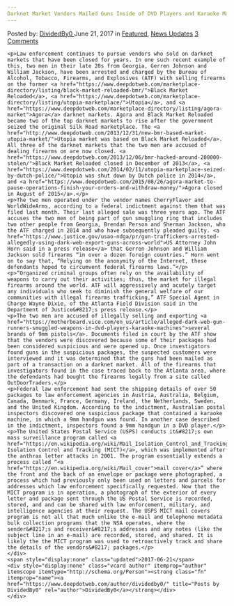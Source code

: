 ```yaml
---
Darknet Market Vendors Mailed Guns Inside of DVD Players and Karaoke Machines
---
```

<article class="post-listing post-20776 post type-post status-publish format-standard has-post-thumbnail hentry 
    <div class="post-inner">
        <span>Posted by: <a href="https://www.deepdotweb.com/author/dividedby0/" title="">DividedBy0 </a></span>
    <span>June 21, 2017</span>
    <span>in <a href="https://www.deepdotweb.com/category/deepdot-news/" rel="category tag">Featured</a>, <a href="https://www.deepdotweb.com/category/news-updates/" rel="category tag">News Updates</a></span>
    <span><a href="https://www.deepdotweb.com/2017/06/21/darknet-market-vendors-mailed-guns-inside/#comments">3 Comments</a></span>
    </p>
    <div class="clear"></div>
    
    <p>Law enforcement continues to pursue vendors who sold on darknet markets that have been closed for years. In one such recent example of this, two men in their late 20s from Georgia, Gerren Johnson and William Jackson, have been arrested and charged by the Bureau of Alcohol, Tobacco, Firearms, and Explosives (ATF) with selling firearms on the former <a href="https://www.deepdotweb.com/marketplace-directory/listing/black-market-reloaded-bmr/">Black Market Reloaded</a>, <a href="https://www.deepdotweb.com/marketplace-directory/listing/utopia-marketplace/">Utopia</a>, and <a href="https://www.deepdotweb.com/marketplace-directory/listing/agora-market">Agora</a> darknet markets. Agora and Black Market Reloaded became two of the top darknet markets to rise after the government seized the original Silk Road marketplace. The <a href="http://www.deepdotweb.com/2013/12/31/new-bmr-based-market-utopia-market/">Utopia market was based on Black Market Reloaded</a>. All three of the darknet markets that the two men are accused of dealing firearms on are now closed. <a href="https://www.deepdotweb.com/2013/12/06/bmr-hacked-around-200000-stolen/">Black Market Reloaded closed in December of 2013</a>, <a href="https://www.deepdotweb.com/2014/02/11/utopia-marketplace-seized-by-dutch-police/">Utopia was shut down by Dutch police in 2014</a>, and <a href="https://www.deepdotweb.com/2015/08/26/agora-market-to-pause-operations-finish-your-orders-and-withdraw-money/">Agora closed in August of 2015</a>.</p>
    <p>The two men operated under the vendor names CherryFlavor and WorldWideArms, according to a federal indictment against them that was filed last month. Their last alleged sale was three years ago. The ATF accuses the two men of being part of gun smuggling ring that includes two other people from Georgia, Brendan Person and Sherman Jackson, who the ATF charged in 2014 and who have subsequently pleaded guilty. <a href="https://www.justice.gov/usao-ndga/pr/gun-traffickers-arrested-allegedly-using-dark-web-export-guns-across-world">US Attorney John Horn said in a press release</a> that Gerren Johnson and William Jackson sold firearms “in over a dozen foreign countries.” Horn went on to say that, “Relying on the anonymity of the Internet, these defendants hoped to circumvent federal firearms laws.”</p>
    <p>“Organized criminal groups often rely on the availability of weapons to carry out their activities; thus, the market for illegal firearms around the world. ATF will aggressively and acutely target any individuals who seek to diminish the general welfare of our communities with illegal firearms trafficking,” ATF Special Agent in Charge Wayne Dixie, of the Atlanta Field Division said in the Department of Justice&#8217;s press release.</p>
    <p>The two men are accused of illegally selling and exporting <a href="https://motherboard.vice.com/en_us/article/alleged-dark-web-gun-runners-smuggled-weapons-in-dvd-players-karaoke-machines">several brands of 9mm pistols</a>. Documents filed in court by the ATF show that the vendors were discovered because some of their packages had been considered suspicious and were opened up. Once investigators found guns in the suspicious packages, the suspected customers were interviewed and it was determined that the guns had been mailed as part of a transaction on a darknet market. All of the firearms that investigators found in the case traced back to the Atlanta area, where the defendants had bought the firearms legally from a site called OutDoorTraders.</p>
    <p>Federal law enforcement had sent the shipping details of over 50 packages to law enforcement agencies in Austria, Australia, Belgium, Canada, Denmark, France, Germany, Ireland, the Netherlands, Sweden, and the United Kingdom. According to the indictment, Australian postal inspectors discovered one suspicious package that contained a karaoke machine, in which a 9mm handgun was found. In another case described in the indictment, inspectors found a 9mm handgun in a DVD player.</p>
    <p>The United States Postal Service (USPS) conducts it&#8217;s own mass surveillance program called <a href="https://en.wikipedia.org/wiki/Mail_Isolation_Control_and_Tracking">Mail Isolation Control and Tracking (MICT)</a>, which was implemented after the anthrax letter attacks in 2001. The program essentially extends a process called “<a href="https://en.wikipedia.org/wiki/Mail_cover">mail cover</a>” where the front and the back of an envelope or package were photographed, a process which had previously only been used on letters and parcels for addresses which law enforcement specifically requested. Now that the MICT program is in operation, a photograph of the exterior of every letter and package sent through the US Postal Service is recorded, stored, and and can be shared with law enforcement, military, and intelligence agencies at their request. The USPS MICT mail covers program is not all that much unlike the e-mail and telephone metadata bulk collection programs that the NSA operates, where the sender&#8217;s and receiver&#8217;s addresses and any notes (like the subject line in an e-mail) are recorded, stored, and shared. It is likely the the MICT program was used to retroactively track and share the details of the vendors&#8217; packages.</p>
    </div>
    <span style="display:none" class="updated">2017-06-21</span>
    <div style="display:none" class="vcard author" itemprop="author" itemscope itemtype="http://schema.org/Person"><strong class="fn" itemprop="name"><a href="https://www.deepdotweb.com/author/dividedby0/" title="Posts by DividedBy0" rel="author">DividedBy0</a></strong></div>
    </div>
</article>


